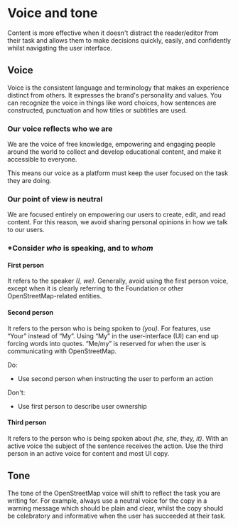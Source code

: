 # Voice and tone

Content is more effective when it doesn't distract the reader/editor from their task and allows them to make decisions quickly, easily, and confidently whilst navigating the user interface.

## Voice

Voice is the consistent language and terminology that makes an experience distinct from others. It expresses the brand's personality and values. You can recognize the voice in things like word choices, how sentences are constructed, punctuation and how titles or subtitles are used.

### Our voice reflects who we are

We are the voice of free knowledge, empowering and engaging people around the world to collect and develop educational content, and make it accessible to everyone.

This means our voice as a platform must keep the user focused on the task they are doing.

### Our point of view is neutral

We are focused entirely on empowering our users to create, edit, and read content. For this reason, we avoid sharing personal opinions in how we talk to our users.

### *Consider *who* is speaking, and to *whom*

#### First person

It refers to the speaker *(I, we)*. Generally, avoid using the first person voice, except when it is clearly referring to the Foundation or other OpenStreetMap-related entities.

#### Second person

It refers to the person who is being spoken to *(you)*. For features, use “Your” instead of “My”. Using “My” in the user-interface (UI) can end up forcing words into quotes. “Me/my” is reserved for when the user is communicating with OpenStreetMap.

Do:

* Use second person when instructing the user to perform an action

Don't:

* Use first person to describe user ownership

#### Third person

It refers to the person who is being spoken about *(he, she, they, it)*. With an active voice the subject of the sentence receives the action. Use the third person in an active voice for content and most UI copy.

## Tone

The tone of the OpenStreetMap voice will shift to reflect the task you are writing for. For example, always use a neutral voice for the copy in a warning message which should be plain and clear, whilst the copy should be celebratory and informative when the user has succeeded at their task.